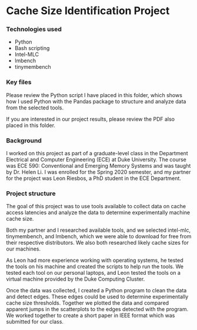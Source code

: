 # Cache Size Identification Project

### Technologies used
* Python
* Bash scripting
* Intel-MLC
* lmbench
* tinymembench

### Key files
Please review the Python script I have placed in this folder, which shows how I used Python with the Pandas package to structure and analyze data from the selected tools. 

If you are interested in our project results, please review the PDF also placed in this folder.  


### Background
I worked on this project as part of a graduate-level class in the Department Electrical and Computer Engineering (ECE) at Duke University.  The course was ECE 590: Conventional and Emerging Memory Systems and was taught by Dr. Helen Li.  I was enrolled for the Spring 2020 semester, and my partner for the project was Leon Riesbos, a PhD student in the ECE Department.

### Project structure
The goal of this project was to use tools available to collect data on cache access latencies and analyze the data to determine experimentally machine cache size.  

Both my partner and I researched available tools, and we selected intel-mlc, tinymembench, and lmbench, which we were able to download for free from their respective distributors.  We also both researched likely cache sizes for our machines.

As Leon had more experience working with operating systems, he tested the tools on his machine and created the scripts to help run the tools.  We tested each tool on our personal laptops, and Leon tested the tools on a virtual machine provided by the Duke Computing Cluster.

Once the data was collected, I created a Python program to clean the data and detect edges.  These edges could be used to determine experimentally cache size thresholds.  Together we plotted the data and compared apparent jumps in the scatterplots to the edges detected with the program.  We worked together to create a short paper in IEEE format which was submitted for our class.

